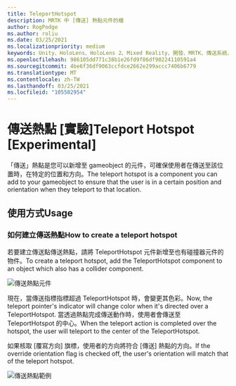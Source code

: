 ```yaml
---
title: TeleportHotspot
description: MRTK 中 [傳送] 熱點元件的檔
author: RogPodge
ms.author: roliu
ms.date: 03/25/2021
ms.localizationpriority: medium
keywords: Unity、HoloLens、HoloLens 2、Mixed Reality、開發、MRTK、傳送系統、傳送熱點
ms.openlocfilehash: 986105dd771c38b1e26fd9f86df90224110591a4
ms.sourcegitcommit: 4be6f36df9063ccfdce2662e299accc7406b6779
ms.translationtype: MT
ms.contentlocale: zh-TW
ms.lasthandoff: 03/25/2021
ms.locfileid: "105582954"
---
```

# <a name="teleport-hotspot-experimental"></a><span data-ttu-id="942ea-104">傳送熱點 [實驗]</span><span class="sxs-lookup"><span data-stu-id="942ea-104">Teleport Hotspot [Experimental]</span></span>

<span data-ttu-id="942ea-105">「傳送」熱點是您可以新增至 gameobject 的元件，可確保使用者在傳送至該位置時，在特定的位置和方向。</span><span class="sxs-lookup"><span data-stu-id="942ea-105">The teleport hotspot is a component you can add to your gameobject to ensure that the user is in a certain position and orientation when they teleport to that location.</span></span>

## <a name="usage"></a><span data-ttu-id="942ea-106">使用方式</span><span class="sxs-lookup"><span data-stu-id="942ea-106">Usage</span></span>

### <a name="how-to-create-a-teleport-hotspot"></a><span data-ttu-id="942ea-107">如何建立傳送熱點</span><span class="sxs-lookup"><span data-stu-id="942ea-107">How to create a teleport hotspot</span></span>

<span data-ttu-id="942ea-108">若要建立傳送點傳送熱點，請將 TeleportHotspot 元件新增至也有碰撞器元件的物件。</span><span class="sxs-lookup"><span data-stu-id="942ea-108">To create a teleport hotspot, add the TeleportHotspot component to an object which also has a collider component.</span></span> 

![傳送熱點元件](../images/teleport/TeleportHotspotComponent.png)

<span data-ttu-id="942ea-110">現在，當傳送指標指標超過 TeleportHotspot 時，會變更其色彩。</span><span class="sxs-lookup"><span data-stu-id="942ea-110">Now, the teleport pointer's indicator will change color when it's directed over a TeleportHotspot.</span></span> <span data-ttu-id="942ea-111">當透過熱點完成傳送動作時，使用者會傳送至 TeleportHotspot 的中心。</span><span class="sxs-lookup"><span data-stu-id="942ea-111">When the teleport action is completed over the hotspot, the user will teleport to the center of the TeleportHotspot.</span></span>

<span data-ttu-id="942ea-112">如果核取 [覆寫方向] 旗標，使用者的方向將符合 [傳送] 熱點的方向。</span><span class="sxs-lookup"><span data-stu-id="942ea-112">If the override orientation flag is checked off, the user's orientation will match that of the teleport hotspot.</span></span>

![傳送熱點範例](../images/teleport/TeleportHotspotExample.gif)
